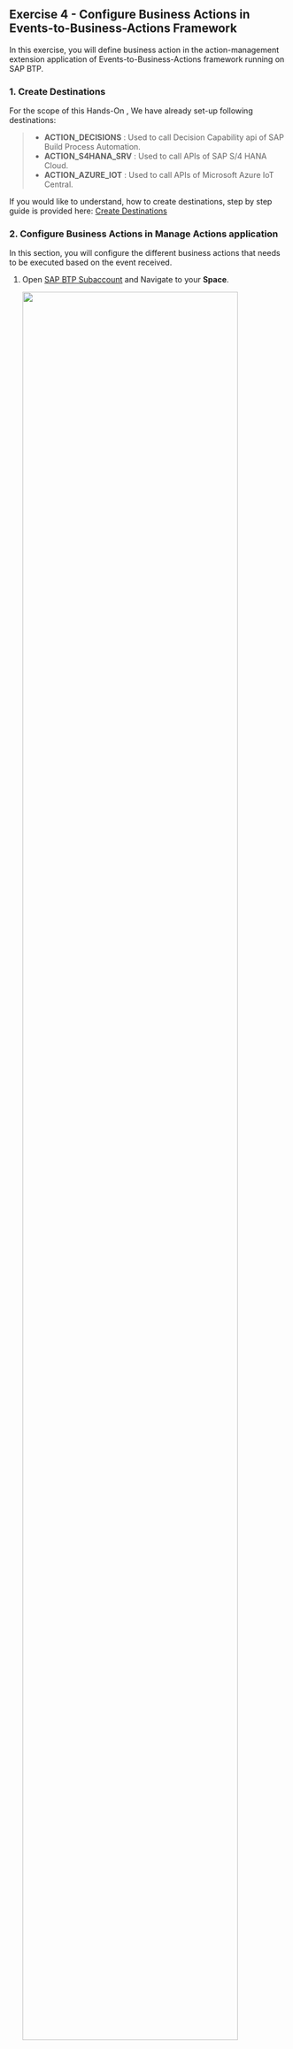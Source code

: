 ## Exercise 4 - Configure Business Actions in Events-to-Business-Actions Framework

In this exercise, you will define business action in the action-management extension application of Events-to-Business-Actions framework running on SAP BTP. 

### 1. Create Destinations

For the scope of this Hands-On , We have already set-up following destinations:
>- **ACTION_DECISIONS** : Used to call Decision Capability api of SAP Build Process Automation.
>- **ACTION_S4HANA_SRV** : Used to call APIs of SAP S/4 HANA Cloud.
>- **ACTION_AZURE_IOT** : Used to call APIs of Microsoft Azure IoT Central.

If you would like to understand, how to create destinations, step by step guide is provided here: [Create Destinations](https://github.com/SAP-samples/btp-events-to-business-actions-framework/tree/main/documentation/Integration-With-Azure-IoT/Scenario1-Inbound-to-SAPS4HANA/Step7-Configure-BusinessActions#1-create-destinations)

### 2. Configure Business Actions in  Manage Actions application

In this section, you will configure the different business actions that needs to be executed based on the event received.

1. Open [SAP BTP Subaccount](https://emea.cockpit.btp.cloud.sap/cockpit/?idp=tdct3ched1.accounts.ondemand.com#/globalaccount/e2a835b0-3011-4c79-818a-d7767c4627cd/subaccount/0e652f06-6ee7-48d1-8877-b84274456b22/subaccountoverview) and Navigate to your **Space**. 

    <img src="./images/BTP_Subaccount_00.jpg" width="90%" height="90%" /> 
    <!-- ![plot](./images/BTP_Subaccount_00.jpg) -->

    then choose **action-management** application. 
    
    <img src="./images/BTP_Subaccount_01.jpg" width="90%" height="90%" />
    <!-- ![plot](./images/BTP_Subaccount_01.jpg) -->
    
    Choose the url provided under **Application Routes** section. This will open up the extension application of Events-to-Business-Framework.

    <img src="./images/ActionManagementApplication.png" width="90%" height="90%" />
    <!-- ![plot](./images/ActionManagementApplication.png) -->

2. Choose **Manage Actions** tile.

    <img src="./images/ActionManagementHome.png" width="90%" height="90%" />
    <!-- ![plot](./images/ActionManagementHome.png) -->

<br>

3. Choose **Create** to create default action entry.

    <img src="./images/createaction.png" width="90%" height="90%" />
    <!-- ![plot](./images/createaction.png) -->

    create page is loaded as shown below:

    <img src="./images/createaction1.png" width="90%" height="90%" />
    <!-- ![plot](./images/createaction1.png) -->

4. In the **Basic Information** section, enter the following configuration values.

    > - Action Name: **Determine Action from Event Information**    
    > - Description: **Determine Action from Event Information**    
    > - Category: **Default Action**    

    <img src="./images/Default_Basic_00.png" width="90%" height="90%" />
    <!-- ![plot](./images/Default_Basic_00.png)     -->

    Choose help on **Action Type** Input and Choose **Service Integration**

    <img src="./images/Default_Basic_01.png" width="90%" height="90%" />
    <!-- ![plot](./images/Default_Basic_01.png) -->

    Basic Information section should look like this now:

    <img src="./images/Default_Basic_02.png" width="90%" height="90%" />
    <!-- ![plot](./images/Default_Basic_02.png) -->

5. In the **HTTP Information** section, enter the following configuration values.

    **Note**: Replace **DecisionID** with the value copied from [Exercise 3 - Configure Decision in Build Process Automation: Part 01](../ex3/README.md/#3-release-and-deploy-sap-build-process-automation-decision).

    Search **Action** in Destination field and Choose **ACTION_DECISIONS**  

    <img src="./images/Default_HTTP_00.png" width="90%" height="90%" />
    <!-- ![plot](./images/Default_HTTP_00.png) -->

    Provide following values as shown below:

    > - Content-Type: **application/json**    
    > - Method: **POST**     
    > - Relative Path: **/v2/rule-services**    
    > - Payload: 
    
    ```json 
    {
    "RuleServiceId": "<DecisionID>",
    "Vocabulary": [
        {
        "EventInfo": {
            "SourceSystem": "${{event.data.enrichments.System}}",
            "DeviceTemple": "${{event.data.enrichments.DeviceTemplate}}",
            "DeviceLocation": "${{event.data.enrichments.Location}}"
        }
        }
    ]
    }
    ```

    > - Action Id Path in Response: **Result[0].ActionInfo.ActionId**

    Your configuration should look like this:

    <img src="./images/NewBusinessRulesAction.png" width="90%" height="90%" />
    <!-- ![plot](./images/NewBusinessRulesAction.png) -->

6. Choose **Create**.

<br>


7. Create another business action with name **Update Device Status** and enter the following configuration values.

    **Basic Information:**
    > - Action Name: **Update Device Status**    
    > - Description: **Update Device Status**    
    > - Category: **Pre/Post Action**     
    > - Action Type: **Service Integration**      
   
    **HTTP Information:**
    > - Destination: **ACTION_AZURE_IOT**     
    > - Content-Type: **application/json**    
    > - Method: **PATCH**   
    > - Relative Path: **${{event.data.deviceId}}/properties?api-version=2022-07-31**    
    > - Payload: **```{  "Status": "Re-fill Request Created"  }```**

    Your configuration should look like this:

    <img src="./images/UpdateDeviceAction.png" width="90%" height="90%" />
    <!-- ![plot](./images/UpdateDeviceAction.png) -->

<br>


8. Create another business action with name **Create Purchase Requisition** and enter the following  configuration values.

    **Basic Information:**

    > - Action Name: **Create Purchase Requisition**    
    > - Description: **Create Purchase Requisition**    
    > - Category: **Main Action**    
    > - Action Type: **Service Integration**    
    
    **HTTP Information:**

    > - Destination: **ACTION_S4HANA_SRV**    
    > - Content-Type: **application/json**    
    > - Method: **POST**     
    > - Relative Path: **/API_PURCHASEREQ_PROCESS_SRV/A_PurchaseRequisitionHeader**     
    > - Payload:  

   ```json
    {
        "PurchaseRequisition": "",
        "PurchaseRequisitionType": "NB",
        "PurReqnDescription": "Refill Container ${{event.data.enrichments.DeviceName}}",
        "SourceDetermination": false,
        "PurReqnDoOnlyValidation": false,
        "to_PurchaseReqnItem": {
            "results": [
                {
                "PurchaseRequisition": "",
                "PurchaseRequisitionItem": "10",
                "PurchaseRequisitionType": "NB",
                "PurchaseRequisitionItemText": "Re-fill Container",
                "Material": "TG10",
                "MaterialGroup": "L001",
                "RequestedQuantity": "1",
                "PurchasingOrganization": "1710",
                "PurchasingGroup": "001",
                "Plant": "1710",
                "OrderedQuantity": "1",
                "DeliveryDate": "2023-11-02T00:00:00"
                }
            ]
        }
    }
    ```   

    > - Is Csrf Token Needed?: **true**     

    <br>

    **Related Actions:**      
    Choose **Create** and enter following values: 
    > - Flow Type: **Post Action**
    > - Action: **Update Device Status**

    <br>

    Your configuration should look like this:

    <img src="./images/CreatePurchaseRequisitionAction.png" width="90%" height="90%" />
    <!-- ![plot](./images/CreatePurchaseRequisitionAction.png) -->

    <br>

    Final Actions list should look like as shown below:

    <img src="./images/FinalActions.png" width="90%" height="90%" />
    <!-- ![plot](./images/FinalActions.png) -->

### 3. Congratulations!

Congratulations on completing your Exercise 4! You have successfully defined business action in the action-management extension application of Events-to-Business-Actions framework on SAP BTP.

Let's Continue to - [Exercise 5 - Configure Decision in Build Process Automation: Part 02](../ex5/README.md)
